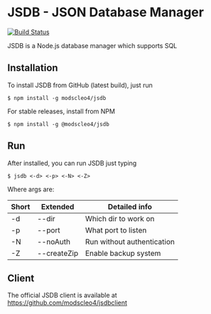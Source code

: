 # JSDB - JSON Database Manager

[![Build Status](https://travis-ci.org/modscleo4/jsdb.svg?branch=master)](https://travis-ci.org/modscleo4/jsdb)

JSDB is a Node.js database manager which supports SQL

## Installation
To install JSDB from GitHub (latest build), just run
```
$ npm install -g modscleo4/jsdb
```

For stable releases, install from NPM
```
$ npm install -g @modscleo4/jsdb
```

## Run
After installed, you can run JSDB just typing
```
$ jsdb <-d> <-p> <-N> <-Z>
```

Where args are:

| Short | Extended | Detailed info |
| ----- | -------- | ------------- |
| -d | --dir | Which dir to work on |
| -p | --port | What port to listen |
| -N | --noAuth | Run without authentication |
| -Z | --createZip | Enable backup system |

## Client
The official JSDB client is available at
https://github.com/modscleo4/jsdbclient
